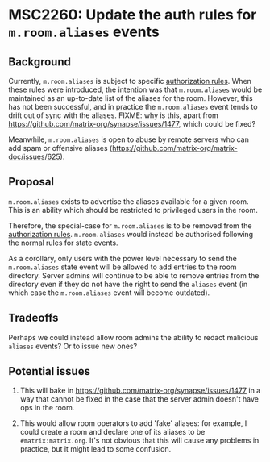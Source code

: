# MSC2260: Update the auth rules for `m.room.aliases` events

## Background

Currently, `m.room.aliases` is subject to specific [authorization
rules](https://matrix.org/docs/spec/rooms/v1#authorization-rules). When these
rules were introduced, the intention was that `m.room.aliases` would be
maintained as an up-to-date list of the aliases for the room. However, this has
not been successful, and in practice the `m.room.aliases` event tends to drift
out of sync with the aliases. FIXME: why is this, apart from
https://github.com/matrix-org/synapse/issues/1477, which could be fixed?

Meanwhile, `m.room.aliases` is open to abuse by remote servers who can add spam
or offensive aliases (https://github.com/matrix-org/matrix-doc/issues/625).

## Proposal

`m.room.aliases` exists to advertise the aliases available for a given
room. This is an ability which should be restricted to privileged users in the
room.

Therefore, the special-case for `m.room.aliases` is to be removed from the
[authorization
rules](https://matrix.org/docs/spec/rooms/v1#authorization-rules). `m.room.aliases`
would instead be authorised following the normal rules for state events.

As a corollary, only users with the power level necessary to send the
`m.room.aliases` state event will be allowed to add entries to the room
directory. Server admins will continue to be able to remove entries from the
directory even if they do not have the right to send the `aliases` event (in
which case the `m.room.aliases` event will become outdated).

## Tradeoffs

Perhaps we could instead allow room admins the ability to redact malicious
`aliases` events? Or to issue new ones?

## Potential issues

1. This will bake in https://github.com/matrix-org/synapse/issues/1477 in a way
   that cannot be fixed in the case that the server admin doesn't have ops in
   the room.

2. This would allow room operators to add 'fake' aliases: for example, I could
   create a room and declare one of its aliases to be
   `#matrix:matrix.org`. It's not obvious that this will cause any problems in
   practice, but it might lead to some confusion.
